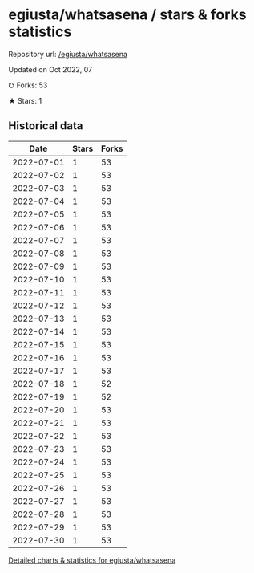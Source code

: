 # egiusta/whatsasena / stars & forks statistics

Repository url: [/egiusta/whatsasena](https://github.com/egiusta/whatsasena)

Updated on Oct 2022, 07

☋ Forks: 53

★ Stars: 1

## Historical data
| Date | Stars | Forks |
|------|-------|-------|
| 2022-07-01 | 1 | 53 | 
| 2022-07-02 | 1 | 53 | 
| 2022-07-03 | 1 | 53 | 
| 2022-07-04 | 1 | 53 | 
| 2022-07-05 | 1 | 53 | 
| 2022-07-06 | 1 | 53 | 
| 2022-07-07 | 1 | 53 | 
| 2022-07-08 | 1 | 53 | 
| 2022-07-09 | 1 | 53 | 
| 2022-07-10 | 1 | 53 | 
| 2022-07-11 | 1 | 53 | 
| 2022-07-12 | 1 | 53 | 
| 2022-07-13 | 1 | 53 | 
| 2022-07-14 | 1 | 53 | 
| 2022-07-15 | 1 | 53 | 
| 2022-07-16 | 1 | 53 | 
| 2022-07-17 | 1 | 53 | 
| 2022-07-18 | 1 | 52 | 
| 2022-07-19 | 1 | 52 | 
| 2022-07-20 | 1 | 53 | 
| 2022-07-21 | 1 | 53 | 
| 2022-07-22 | 1 | 53 | 
| 2022-07-23 | 1 | 53 | 
| 2022-07-24 | 1 | 53 | 
| 2022-07-25 | 1 | 53 | 
| 2022-07-26 | 1 | 53 | 
| 2022-07-27 | 1 | 53 | 
| 2022-07-28 | 1 | 53 | 
| 2022-07-29 | 1 | 53 | 
| 2022-07-30 | 1 | 53 | 


[Detailed charts & statistics for egiusta/whatsasena](https://reviewgithub.com/rep/egiusta/whatsasena)
